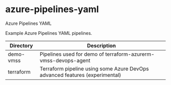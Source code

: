# azure-pipelines-yaml
Azure Pipelines YAML

Example Azure Pipelines YAML pipelines.

| Directory                        |  Description                                                                |
|----------------------------------|-----------------------------------------------------------------------------|
| demo-vmss                        | Pipelines used for demo of terraform-azurerm-vmss-devops-agent              |
| terraform                        | Terraform pipeline using some Azure DevOps advanced features (experimental) |
